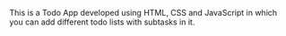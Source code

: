 This is a Todo App developed using HTML, CSS and JavaScript in which you can add different todo lists with subtasks in it.
